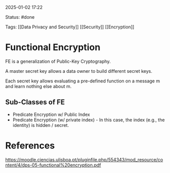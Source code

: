 2025-01-02 17:22

Status: #done 

Tags: [[Data Privacy and Security]] [[Security]] [[Encryption]] 

# Functional Encryption

FE is a generalization of Public-Key Cryptography.

A master secret key allows a data owner to build different secret keys.

Each secret key allows evaluating a pre-defined function on a message m and learn nothing else about m.

## Sub-Classes of FE

- Predicate Encryption w/ Public Index
- Predicate Encryption (w/ private index) - In this case, the index (e.g., the identity) is hidden / secret.

# References

https://moodle.ciencias.ulisboa.pt/pluginfile.php/554343/mod_resource/content/4/dps-05-functional%20encryption.pdf